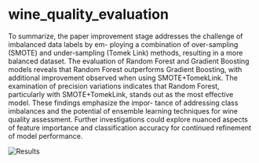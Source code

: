 # wine_quality_evaluation
To summarize, the paper improvement stage addresses the challenge of imbalanced data labels by em-
ploying a combination of over-sampling (SMOTE) and under-sampling (Tomek Link) methods, resulting
in a more balanced dataset. The evaluation of Random Forest and Gradient Boosting models reveals
that Random Forest outperforms Gradient Boosting, with additional improvement observed when using
SMOTE+TomekLink. The examination of precision variations indicates that Random Forest, particularly
with SMOTE+TomekLink, stands out as the most effective model. These findings emphasize the impor-
tance of addressing class imbalances and the potential of ensemble learning techniques for wine quality
assessment. Further investigations could explore nuanced aspects of feature importance and classification
accuracy for continued refinement of model performance.

![Results]("https://github.com/JASONZ777/wine_quality_evaluation/assets/94668646/ffddd5a3-871b-4bce-aa99-6df775e0623b")
